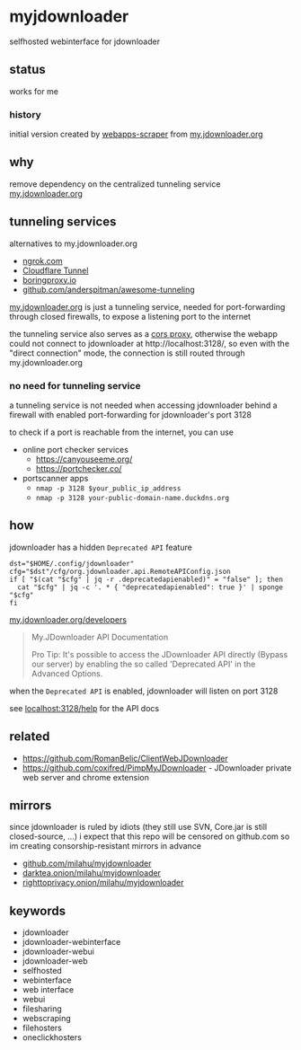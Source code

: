 # myjdownloader

selfhosted webinterface for jdownloader



## status

works for me



### history

initial version created by [webapps-scraper](https://github.com/milahu/webapps-scraper)
from [my.jdownloader.org](https://my.jdownloader.org/)



## why

remove dependency on the centralized tunneling service
[my.jdownloader.org](https://my.jdownloader.org/)



## tunneling services

alternatives to my.jdownloader.org

- [ngrok.com](https://ngrok.com/)
- [Cloudflare Tunnel](https://developers.cloudflare.com/cloudflare-one/connections/connect-networks/)
- [boringproxy.io](https://boringproxy.io/)
- [github.com/anderspitman/awesome-tunneling](https://github.com/anderspitman/awesome-tunneling)

[my.jdownloader.org](https://my.jdownloader.org/)
is just a tunneling service,
needed for port-forwarding through closed firewalls,
to expose a listening port to the internet

the tunneling service also serves as a [cors proxy](https://github.com/topics/cors-proxy),
otherwise the webapp could not connect to jdownloader at http://localhost:3128/,
so even with the "direct connection" mode, the connection is still routed through my.jdownloader.org



### no need for tunneling service

a tunneling service is not needed when accessing jdownloader
behind a firewall with enabled port-forwarding for jdownloader's port 3128

to check if a port is reachable from the internet, you can use

- online port checker services
  - https://canyouseeme.org/
  - https://portchecker.co/
- portscanner apps
  - `nmap -p 3128 $your_public_ip_address`
  - `nmap -p 3128 your-public-domain-name.duckdns.org`



## how

jdownloader has a hidden `Deprecated API` feature

```
dst="$HOME/.config/jdownloader"
cfg="$dst"/cfg/org.jdownloader.api.RemoteAPIConfig.json
if [ "$(cat "$cfg" | jq -r .deprecatedapienabled)" = "false" ]; then
  cat "$cfg" | jq -c '. * { "deprecatedapienabled": true }' | sponge "$cfg"
fi
```

[my.jdownloader.org/developers](https://my.jdownloader.org/developers/)

<blockquote>

My.JDownloader API Documentation

Pro Tip: It's possible to access the JDownloader API directly (Bypass our server)
by enabling the so called 'Deprecated API' in the Advanced Options.

</blockquote>

when the `Deprecated API` is enabled,
jdownloader will listen on port 3128

see [localhost:3128/help](http://localhost:3128/help) for the API docs



## related

- https://github.com/RomanBelic/ClientWebJDownloader
- https://github.com/coxifred/PimpMyJDownloader - JDownloader private web server and chrome extension



## mirrors

since jdownloader is ruled by idiots (they still use SVN, Core.jar is still closed-source, ...)
i expect that this repo will be censored on github.com
so im creating consorship-resistant mirrors in advance

- [github.com/milahu/myjdownloader](https://github.com/milahu/myjdownloader)
- [darktea.onion/milahu/myjdownloader](http://it7otdanqu7ktntxzm427cba6i53w6wlanlh23v5i3siqmos47pzhvyd.onion/milahu/myjdownloader)
- [righttoprivacy.onion/milahu/myjdownloader](http://gg6zxtreajiijztyy5g6bt5o6l3qu32nrg7eulyemlhxwwl6enk6ghad.onion/milahu/myjdownloader)



## keywords

- jdownloader
- jdownloader-webinterface
- jdownloader-webui
- jdownloader-web
- selfhosted
- webinterface
- web interface
- webui
- filesharing
- webscraping
- filehosters
- oneclickhosters
